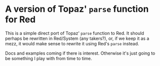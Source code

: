 # A version of Topaz' `parse` function for Red

This is a simple direct port of Topaz' `parse` function to Red. It should perhaps be rewritten in Red/System (any takers?),
or, if we keep it as a mezz, it would make sense to rewrite it using Red's `parse` instead.

Docs and examples coming if there is interest. Otherwise it's just going to be something I play with from time to time.
